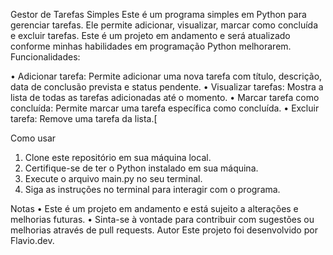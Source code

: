 Gestor de Tarefas Simples
Este é um programa simples em Python para gerenciar tarefas. Ele permite adicionar, visualizar, marcar como concluída e excluir tarefas. Este é um projeto em andamento e será atualizado conforme minhas habilidades em programação Python melhorarem.
Funcionalidades:

• Adicionar tarefa: Permite adicionar uma nova tarefa com título, descrição, data de conclusão prevista e status pendente.
•	Visualizar tarefas: Mostra a lista de todas as tarefas adicionadas até o momento.
•	Marcar tarefa como concluída: Permite marcar uma tarefa específica como concluída.
•	Excluir tarefa: Remove uma tarefa da lista.[

Como usar
1.	Clone este repositório em sua máquina local.
2.	Certifique-se de ter o Python instalado em sua máquina.
3.	Execute o arquivo main.py no seu terminal.
4.	Siga as instruções no terminal para interagir com o programa.
   
Notas
•	Este é um projeto em andamento e está sujeito a alterações e melhorias futuras.
•	Sinta-se à vontade para contribuir com sugestões ou melhorias através de pull requests.
Autor
Este projeto foi desenvolvido por Flavio.dev.
